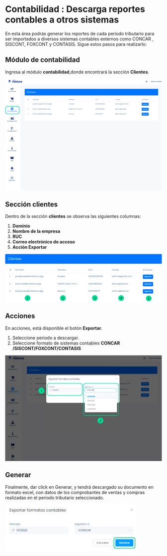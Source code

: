 # Contabilidad : Descarga reportes contables a otros sistemas

En esta área podrás generar los reportes de cada período tributario para ser importados a diversos sistemas contables externos como CONCAR , SISCONT, FOXCONT y CONTASIS. Sigue estos pasos para realizarlo:

## Módulo de contabilidad

Ingresa al módulo **contabilidad**,donde encontrará la sección **Clientes**.

![Alt text](img/1_contabilidad.jpg)

## Sección clientes

Dentro de la sección **clientes** se observa las siguientes columnas:

1. **Dominio**
2. **Nombre de la empresa**
3. **RUC**
4. **Correo electrónico de acceso**
5. **Acción Exportar**

![Alt text](img/2_contabilidad.jpg)

## Acciones

En acciones, está disponible el botón **Exportar**.

1. Seleccione periodo a descargar.
2. Seleccione formato de sistemas contables **CONCAR /SISCONT/FOXCONT/CONTASIS**

![Alt text](img/3_contabilidad.jpg)

## Generar

Finalmente, dar click en Generar, y tendrá descargado su documento en formato excel, con datos de los comprobantes de ventas y compras realizadas en el periodo tributario seleccionado.

![Alt text](img/4_contabilidad.jpg)
